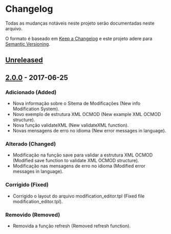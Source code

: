 # Changelog
Todas as mudanças notáveis neste projeto serão documentadas neste arquivo.

O formato é baseado em [Keep a Changelog](http://keepachangelog.com/en/1.0.0/)
e este projeto adere para [Semantic Versioning](http://semver.org/spec/v2.0.0.html).

## [Unreleased]

## [2.0.0] - 2017-06-25
### Adicionado (Added)
- Nova informação sobre o Sitema de Modificações (New info Modification System).
- Novo exemplo de estrutura XML OCMOD (New example XML OCMOD structure).
- Nova função validateXML (New validateXML function).
- Novas mensagens de erro no idioma (New error messages in language).

### Alterado (Changed)
- Modificação na função save para validar a estrutura XML OCMOD (Modified save function to validate XML OCMOD structure).
- Modificação nas mensagens de erro no idioma (Modified error messages in language).

### Corrigido (Fixed) 
- Corrigido o layout do arquivo modification_editor.tpl (Fixed file modification_editor.tpl).

### Removido (Removed)
- Removida a função refresh (Removed refresh function).

[Unreleased]: https://github.com/olivierlacan/keep-a-changelog/compare/2.0.0...HEAD
[2.0.0]: https://github.com/opencartbrasil/ocmod-editor/compare/1.6...2.0.0
